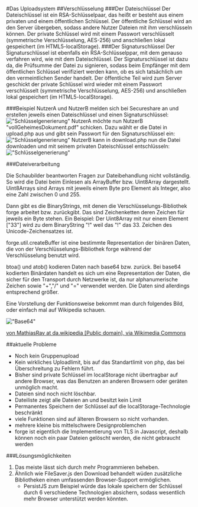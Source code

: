 #Das Uploadsystem
##Verschlüsselung
###Der Dateischlüssel
Der Dateischlüssel ist ein RSA-Schlüsselpaar, das heißt er besteht aus einem privaten und einem öffentlichen Schlüssel. Der öffentliche Schlüssel wird an den Server übergeben, sodass andere Nutzer Dateien mit ihm verschlüsseln können. Der private Schlüssel wird mit einem Passwort verschlüsselt (symmetrische Verschlüsselung, AES-256) und anschließen lokal gespeichert (im HTML5-localStorage).
###Der Signaturschlüssel
Der Signaturschlüssel ist ebenfalls ein RSA-Schlüsselppar, mit dem genauso verfahren wird, wie mit dem Dateischlüssel. Der Signaturschlüssel ist dazu da, die Prüfsumme der Datei zu signieren, sodass beim Empfänger mit dem öffentlichen Schlüssel verifiziert werden kann, ob es sich tatsächlich um den vermeintlichen Sender handelt. Der öffentliche Teil wird zum Server geschickt der private Schlüssel wird wieder mit einem Passwort verschlüsselt (symmetrische Verschlüsselung, AES-256) und anschließen lokal gespeichert (im HTML5-localStorage).

###Beispiel
NutzerA und NutzerB melden sich bei Secureshare an und erstellen jeweils einen Dateischlüssel und einen Signaturschlüssel:
!["Schlüsselgenerierung"](https://docs.google.com/drawings/d/1GW0yqGweFnrvwwA75bWMSDKvarZuVRFBRJD9qLgCXgw/pub?w=1440&amp;h=1080)
NutzerA möchte nun NutzerB "vollGeheimesDokument.pdf" schicken. Dazu wählt er die Datei in upload.php aus und gibt sein Passwort für den Signaturschlüssel ein:
!["Schlüsselgenerierung"](https://docs.google.com/drawings/d/1C0m11v2X8yH0kcLzMcU2LTFdAIZn-wGctQeIgzrS42w/pub?w=1440&h=1080)
NutzerB kann in download.php nun die Datei downloaden und mit seinem privaten Dateischlüssel entschlüsseln:
!["Schlüsselgenerierung"](https://docs.google.com/drawings/d/1OB-7orXO9UFzyrOHeVEunIfax1RQsEBmBBhbvznsydk/pub?w=1440&h=1080)

###Dateiverarbeitung

Die Schaubilder beantworten Fragen zur Dateibehandlung nicht vollständig. So wird die Datei beim Einlesen als ArrayBuffer bzw. Uint8Array dargestellt. Uint8Arrays sind Arrays mit jeweils einem Byte pro Element als Integer, also eine Zahl zwischen 0 und 255.

Dann gibt es die BinaryStrings, mit denen die Verschlüsselungs-Bibliothek forge arbeitet bzw. zurückgibt. Das sind Zeichenketten deren Zeichen für jeweils ein Byte stehen. Ein Beispiel: Der Uint8Array mit nur einem Element ["33"] wird zu dem BinaryString "!" weil das "!" das 33. Zeichen des Unicode-Zeichensatzes ist.

forge.util.createBuffer ist eine bestimmte Representation der binären Daten, die von der Verschlüsselungs-Bibliothek forge während der Verschlüsselung benutzt wird.

btoa() und atob() kodieren Daten nach base64 bzw. zurück. Bei base64 kodierten Binärdaten handelt es sich um eine Representation der Daten, die sicher für den Transport durch Netzwerke ist, da nur alphanumerische Zeichen sowie "+","/" und "=" verwendet werden. Die Daten sind allerdings entsprechend größer.

Eine Vorstellung der Funktionsweise bekommt man durch folgendes Bild, oder einfach mal auf Wikipedia schauen.

!["Base64"](http://upload.wikimedia.org/wikipedia/commons/b/ba/Base64-da.png)

[von MathiasRav at da.wikipedia [Public domain], via Wikimedia Commons](http://commons.wikimedia.org/wiki/File%3ABase64-da.png)

##aktuelle Probleme
* Noch kein Gruppenupload
* Kein wirkliches Uploadlimit, bis auf das Standartlimit von php, das bei Überschreitung zu Fehlern führt.
* Bisher sind private Schlüssel im localStorage nicht übertragbar auf andere Browser, was das Benutzen an anderen Browsern oder geräten unmöglich macht.
* Dateien sind noch nicht löschbar.
* Dateiliste zeigt alle Dateien an und besitzt kein Limit
* Permanentes Speichern der Schlüssel auf die localStorage-Technologie beschränkt
* viele Funktionen sind auf älteren Browsern so nicht vorhanden.
* mehrere kleine bis mittelschwere Designproblemchen
* forge ist eigentlich die Implementierung von TLS in Javascript, deshalb können noch ein paar Dateien gelöscht werden, die nicht gebraucht werden

###Lösungsmöglichkeiten
1. Das meiste lässt sich durch mehr Programmieren beheben.
2. Ähnlich wie FileSaver.js den Download behandelt wüden zusätzliche Bibliotheken einen umfassenden Browser-Support ermöglichen.
	- PersistJS zum Beispiel würde das lokale speichern der Schlüssel durch 6 verschiedene Technologien absichern, sodass wesentlich mehr Browser unterstützt werden könnten.
